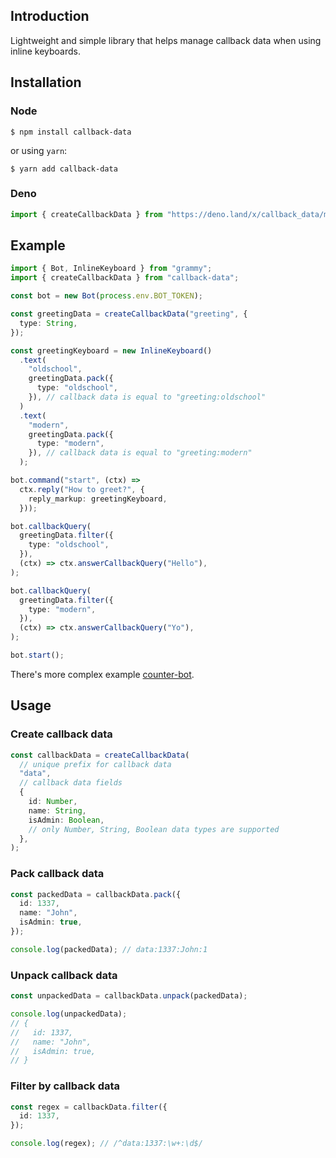 ## Introduction

Lightweight and simple library that helps manage callback data
when using inline keyboards.

## Installation

### Node

```
$ npm install callback-data
```

or using `yarn`:

```
$ yarn add callback-data
```

### Deno

```ts
import { createCallbackData } from "https://deno.land/x/callback_data/mod.ts";
```

## Example

```ts
import { Bot, InlineKeyboard } from "grammy";
import { createCallbackData } from "callback-data";

const bot = new Bot(process.env.BOT_TOKEN);

const greetingData = createCallbackData("greeting", {
  type: String,
});

const greetingKeyboard = new InlineKeyboard()
  .text(
    "oldschool",
    greetingData.pack({
      type: "oldschool",
    }), // callback data is equal to "greeting:oldschool"
  )
  .text(
    "modern",
    greetingData.pack({
      type: "modern",
    }), // callback data is equal to "greeting:modern"
  );

bot.command("start", (ctx) =>
  ctx.reply("How to greet?", {
    reply_markup: greetingKeyboard,
  }));

bot.callbackQuery(
  greetingData.filter({
    type: "oldschool",
  }),
  (ctx) => ctx.answerCallbackQuery("Hello"),
);

bot.callbackQuery(
  greetingData.filter({
    type: "modern",
  }),
  (ctx) => ctx.answerCallbackQuery("Yo"),
);

bot.start();
```

There's more complex example [counter-bot](https://github.com/deptyped/callback-data/blob/main/examples/counter-bot.ts).

## Usage

### Create callback data

```ts
const callbackData = createCallbackData(
  // unique prefix for callback data
  "data",
  // callback data fields
  {
    id: Number,
    name: String,
    isAdmin: Boolean,
    // only Number, String, Boolean data types are supported
  },
);
```

### Pack callback data

```ts
const packedData = callbackData.pack({
  id: 1337,
  name: "John",
  isAdmin: true,
});

console.log(packedData); // data:1337:John:1
```

### Unpack callback data

```ts
const unpackedData = callbackData.unpack(packedData);

console.log(unpackedData);
// {
//   id: 1337,
//   name: "John",
//   isAdmin: true,
// }
```

### Filter by callback data

```ts
const regex = callbackData.filter({
  id: 1337,
});

console.log(regex); // /^data:1337:\w+:\d$/
```

